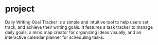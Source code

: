 # project
Daily Writing Goal Tracker is a simple and intuitive tool to help users set, track, and achieve their writing goals. It features a task tracker to manage daily goals, a mind map creator for organizing ideas visually, and an interactive calendar planner for scheduling tasks.
